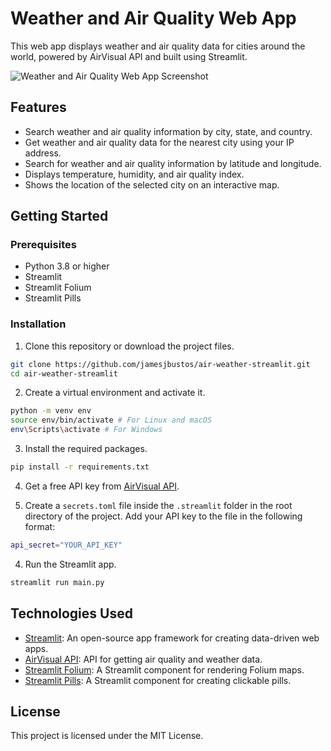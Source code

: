 # Weather and Air Quality Web App

This web app displays weather and air quality data for cities around the world, powered by AirVisual API and built using Streamlit.

![Weather and Air Quality Web App Screenshot](https://user-images.githubusercontent.com/45052719/230487390-269d11a9-ed7e-4aa1-8de1-93c7d61cd182.gif)


## Features

- Search weather and air quality information by city, state, and country.
- Get weather and air quality data for the nearest city using your IP address.
- Search for weather and air quality information by latitude and longitude.
- Displays temperature, humidity, and air quality index.
- Shows the location of the selected city on an interactive map.

## Getting Started

### Prerequisites

- Python 3.8 or higher
- Streamlit
- Streamlit Folium
- Streamlit Pills

### Installation

1. Clone this repository or download the project files.

```bash
git clone https://github.com/jamesjbustos/air-weather-streamlit.git
cd air-weather-streamlit
```

2. Create a virtual environment and activate it.

```bash
python -m venv env
source env/bin/activate # For Linux and macOS
env\Scripts\activate # For Windows
```

3. Install the required packages.

```bash
pip install -r requirements.txt
```

4. Get a free API key from [AirVisual API](https://www.iqair.com/air-pollution-data-api).

5. Create a `secrets.toml` file inside the `.streamlit` folder in the root directory of the project. Add your API key to the file in the following format:

```bash
api_secret="YOUR_API_KEY"
```

4. Run the Streamlit app.

```bash
streamlit run main.py
```

## Technologies Used

- [Streamlit](https://streamlit.io/): An open-source app framework for creating data-driven web apps.
- [AirVisual API](https://www.iqair.com/air-pollution-data-api): API for getting air quality and weather data.
- [Streamlit Folium](https://github.com/randyzwitch/streamlit-folium): A Streamlit component for rendering Folium maps.
- [Streamlit Pills](https://github.com/okld/streamlit-pills): A Streamlit component for creating clickable pills.

## License

This project is licensed under the MIT License.


